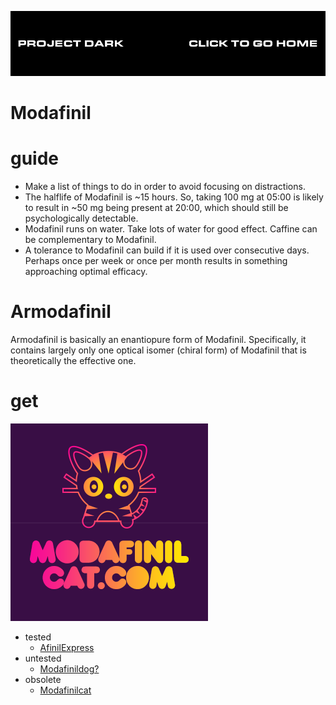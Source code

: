 [![](media/project_dark_home.png)](documentation.md)

# Modafinil

# guide

- Make a list of things to do in order to avoid focusing on distractions.
- The halflife of Modafinil is ~15 hours. So, taking 100 mg at 05:00 is likely to result in ~50 mg being present at 20:00, which should still be psychologically detectable.
- Modafinil runs on water. Take lots of water for good effect. Caffine can be complementary to Modafinil.
- A tolerance to Modafinil can build if it is used over consecutive days. Perhaps once per week or once per month results in something approaching optimal efficacy.

# Armodafinil

Armodafinil is basically an enantiopure form of Modafinil. Specifically, it contains largely only one optical isomer (chiral form) of Modafinil that is theoretically the effective one.

# get

![](media/modafinil-cat-review-buy-modafinil-online.png)

- tested
    - [AfinilExpress](https://www.afinilexpress.com/)
- untested
    - [Modafinildog?](https://modafinildog.com/)
- obsolete
    - [Modafinilcat](https://www.modafinilcat.com/)

